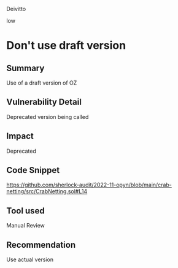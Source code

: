 Deivitto

low

# Don't use draft version

## Summary
Use of a draft version of OZ 

## Vulnerability Detail
Deprecated version being called

## Impact
Deprecated

## Code Snippet
https://github.com/sherlock-audit/2022-11-opyn/blob/main/crab-netting/src/CrabNetting.sol#L14
## Tool used

Manual Review

## Recommendation
Use actual version
